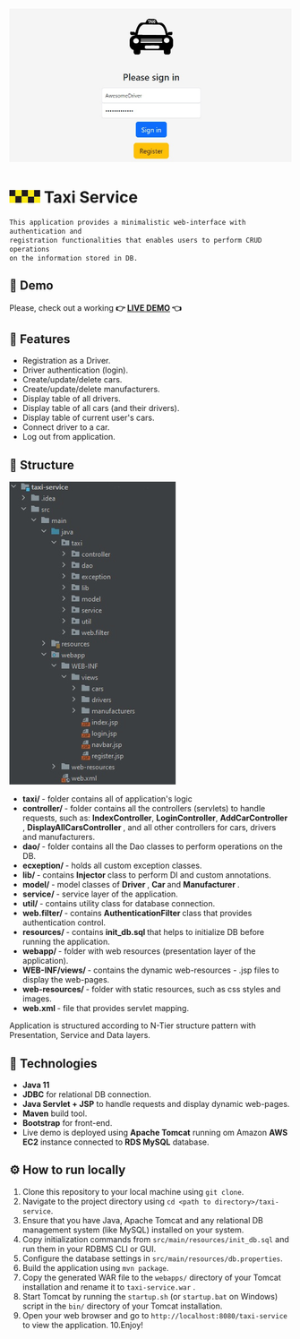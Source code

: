# ![Taxi Service](https://raw.githubusercontent.com/outref/readme-recources/main/awesomedriver.jpg)
# <img src="https://raw.githubusercontent.com/outref/readme-recources/main/logo.jpg"  width="55" height="23">  Taxi Service
```
This application provides a minimalistic web-interface with authentication and 
registration functionalities that enables users to perform CRUD operations 
on the information stored in DB.
```
## 🚀 Demo
Please, check out a working  <b>👉 [LIVE DEMO](http://16.170.215.162:8080/taxi-service) 👈</b>


## 🎯 Features
- Registration as a Driver.
- Driver authentication (login).
- Create/update/delete cars.
- Create/update/delete manufacturers.
- Display table of all drivers.
- Display table of all cars (and their drivers).
- Display table of current user's cars.
- Connect driver to a car.
- Log out from application.

## 📖 Structure
![structure](https://raw.githubusercontent.com/outref/readme-recources/main/structure.jpg)
- <b> taxi/ </b> - folder contains all of application's logic
- <b> controller/ </b> - folder contains all the controllers (servlets) to handle requests, such as: <b>IndexController</b>, <b>LoginController</b>, <b> AddCarController </b>, <b> DisplayAllCarsController </b>, and all other controllers for cars, drivers and manufacturers.
- <b> dao/ </b> - folder contains all the Dao classes to perform operations on the DB.
- <b> ecxeption/ </b> - holds all custom exception classes.
- <b> lib/ </b> - contains <b> Injector </b> class to perform DI and custom annotations.
- <b> model/ </b> - model classes of <b> Driver </b>, <b> Car </b> and <b> Manufacturer </b>.
- <b> service/ </b> - service layer of the application.
- <b> util/ </b> - contains utility class for database connection.
- <b> web.filter/ </b> - contains <b> <b> AuthenticationFilter </b> </b> class that provides authentication control.
- <b> resources/ </b> - contains <b> init_db.sql </b> that helps to initialize DB before running the application.
- <b> webapp/ </b> - folder with web resources (presentation layer of the application).
- <b> WEB-INF/views/ </b> - contains the dynamic web-resources - .jsp files to display the web-pages.
- <b> web-resources/ </b> - folder with static resources, such as css styles and images.
- <b> web.xml </b> - file that provides servlet mapping.

Application is structured according to N-Tier structure pattern with Presentation, Service and Data layers.

## 🤖 Technologies
- <b>Java 11</b>
- <b>JDBC</b> for relational DB connection.
- <b>Java Servlet + JSP</b> to handle requests and display dynamic web-pages.
- <b>Maven</b> build tool.
- <b>Bootstrap</b> for front-end.
- Live demo is deployed using <b>Apache Tomcat</b> running om Amazon <b>AWS EC2</b> instance connected to <b>RDS MySQL</b> database.

## ⚙️ How to run locally
1. Clone this repository to your local machine using `git clone`.
2. Navigate to the project directory using `cd <path to directory>/taxi-service`.
3. Ensure that you have Java, Apache Tomcat and any relational DB management system (like MySQL) installed on your system.
4. Copy initialization commands from `src/main/resources/init_db.sql` and  run them in your RDBMS CLI or GUI.
5. Configure the database settings in `src/main/resources/db.properties`.
6. Build the application using `mvn package`.
7. Copy the generated WAR file to the `webapps/` directory of your Tomcat installation and rename it to `taxi-service.war` .
8. Start Tomcat by running the `startup.sh` (or `startup.bat` on Windows) script in the `bin/` directory of your Tomcat installation.
9. Open your web browser and go to `http://localhost:8080/taxi-service` to view the application.
10.Enjoy!  


